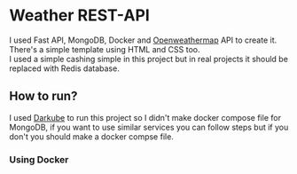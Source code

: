 # Weather REST-API

I used Fast API, MongoDB, Docker and [Openweathermap](https://openweathermap.org/api) API to create it. <br>
There's a simple template using HTML and CSS too. <br>
I used a simple cashing simple in this project but in real projects it should be replaced with Redis database.

## How to run?
I used [Darkube](https://hamravesh.com/darkube) to run this project so I didn't make docker compose file for MongoDB, if you want to use similar services you can follow steps but if you don't you should make a docker compse file.

### Using Docker
